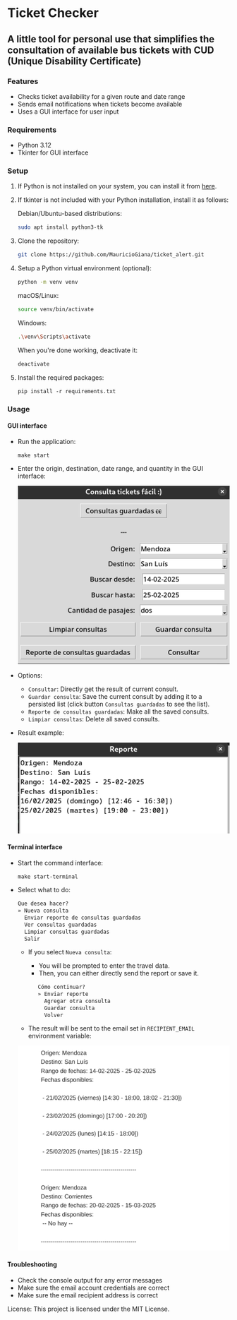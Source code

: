 # Ticket Checker

## A little tool for personal use that simplifies the consultation of available bus tickets with CUD (Unique Disability Certificate)

### Features

- Checks ticket availability for a given route and date range
- Sends email notifications when tickets become available
- Uses a GUI interface for user input

### Requirements

- Python 3.12
- Tkinter for GUI interface

### Setup

1. If Python is not installed on your system, you can install it from [here](https://www.python.org/downloads/).

2. If tkinter is not included with your Python installation, install it as follows:

   Debian/Ubuntu-based distributions:

   ```bash
   sudo apt install python3-tk
   ```

3. Clone the repository:

   ```bash
   git clone https://github.com/MauricioGiana/ticket_alert.git
   ```

4. Setup a Python virtual environment (optional):

   ```bash
   python -m venv venv
   ```

   macOS/Linux:

   ```bash
   source venv/bin/activate
   ```

   Windows:

   ```bash
   .\venv\Scripts\activate
   ```

   When you're done working, deactivate it:

   ```bash
   deactivate
   ```

5. Install the required packages:

   ```
   pip install -r requirements.txt
   ```

### Usage

#### GUI interface

- Run the application:

  ```
  make start
  ```

- Enter the origin, destination, date range, and quantity in the GUI interface:

  ![tkinter-form](media/tkinter-form.png)

- Options:

  - `Consultar`: Directly get the result of current consult.
  - `Guardar consulta`: Save the current consult by adding it to a persisted list (click
    button `Consultas guardadas` to see the list).
  - `Reporte de consultas guardadas`: Make all the saved consults.
  - `Limpiar consultas`: Delete all saved consults.

- Result example:

  ![tkinter-result](media/tkinter-result.png)

#### Terminal interface

- Start the command interface:

  ```
  make start-terminal
  ```

- Select what to do:

  ```
  Que desea hacer?
  » Nueva consulta
    Enviar reporte de consultas guardadas
    Ver consultas guardadas
    Limpiar consultas guardadas
    Salir
  ```

  - If you select `Nueva consulta`:

    - You will be prompted to enter the travel data.
    - Then, you can either directly send the report or save it.

    ```
       Cómo continuar?
       » Enviar reporte
         Agregar otra consulta
         Guardar consulta
         Volver
    ```

  - The result will be sent to the email set in `RECIPIENT_EMAIL` environment variable:

  ![email-result](media/email-result.png)

#### Troubleshooting

- Check the console output for any error messages
- Make sure the email account credentials are correct
- Make sure the email recipient address is correct

License:
This project is licensed under the MIT License.
